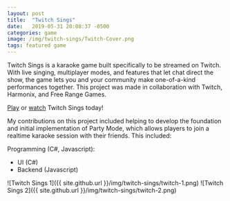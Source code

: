 ```yaml
---
layout: post
title:  "Twitch Sings"
date:   2019-05-31 20:08:37 -0500
categories: game
image: /img/twitch-sings/Twitch-Cover.png
tags: featured game
---
```

Twitch Sings is a karaoke game built specifically to be streamed on Twitch. With live singing, multiplayer modes, and features that let chat direct the show, the game lets you and your community make one-of-a-kind performances together. This project was made in collaboration with Twitch, Harmonix, and Free Range Games.

[Play](https://www.twitch.tv/sings/en-gb/download/) or [watch](https://www.twitch.tv/directory/game/Twitch%20Sings) Twitch Sings today!



My contributions on this project included helping to develop the foundation and initial implementation of Party Mode, which allows players to join a realtime karaoke session with their friends. This included:

Programming (C#, Javascript):
* UI (C#)
* Backend (Javascript)

![Twitch Sings 1]({{ site.github.url }}/img/twitch-sings/twitch-1.png)
![Twitch Sings 2]({{ site.github.url }}/img/twitch-sings/twitch-2.png)
